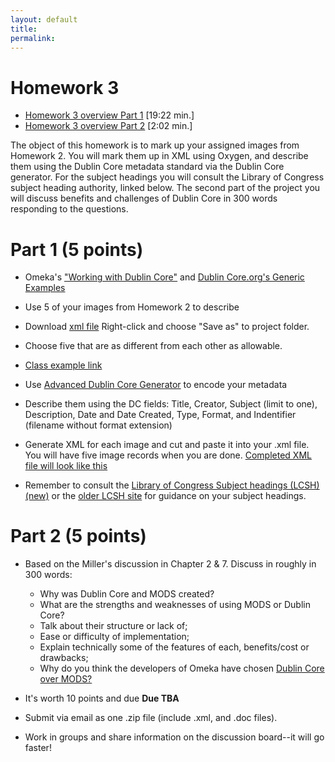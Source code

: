 ```yaml
---
layout: default
title: 
permalink:
---
```


<h1> Homework 3</h1>

- [Homework 3 overview Part 1](https://youtu.be/E3SKUWa6EmI) [19:22 min.]
- [Homework 3 overview Part 2](https://youtu.be/3FxpAW4IjFY) [2:02 min.]

The object of this homework is to mark up your assigned images from Homework 2. You will mark them up in XML using Oxygen, and describe them using the Dublin Core metadata standard via the Dublin Core generator. For the subject headings you will consult the Library of Congress subject heading authority, linked below. The second part of the project you will discuss benefits and challenges of Dublin Core in 300 words responding to the questions.  


# Part 1 (5 points)

- Omeka's ["Working with Dublin Core"](https://omeka.org/classic/docs/Content/Working_with_Dublin_Core/) and [Dublin Core.org's Generic Examples](http://dublincore.org/documents/2000/07/16/usageguide/generic.shtml)

- Use 5 of your images from Homework 2 to describe 
- Download [xml file](https://markwolfeman.github.io/ist653/assignments/dc_hw3.xml) Right-click and choose "Save as" to project folder.
- Choose five that are as different from each other as allowable. 
- [Class example link](https://s-media-cache-ak0.pinimg.com/564x/25/9c/c4/259cc4503e54e6ead71cf02ae2a9c5d1.jpg)
- Use [Advanced Dublin Core Generator](https://nsteffel.github.io/dublin_core_generator/) to encode your metadata
- Describe them using the DC fields: Title, Creator, Subject (limit to one), Description, Date and Date Created, Type, Format, and Indentifier (filename without format extension)
- Generate XML for each image and cut and paste it into your .xml file. You will have five image records when you are done. [Completed XML file will look like this](https://markwolfeman.github.io/ist653/assignments/dc_hw3_example.xml)
- Remember to  consult the [Library of Congress Subject headings (LCSH) (new)](http://id.loc.gov/authorities/subjects.html) or the [older LCSH site](http://authorities.loc.gov/) for guidance on your subject headings.


# Part 2  (5 points)

- Based on the Miller's discussion in Chapter 2 &amp; 7. Discuss in roughly in 300 words:
    
	- Why was Dublin Core and MODS created?
	- What are the strengths and weaknesses of using MODS or Dublin Core?
	- Talk about their structure or lack of;
	- Ease or difficulty of implementation;
	- Explain technically some of the features of each, benefits/cost or drawbacks;
	- Why do you think the developers of Omeka have chosen [Dublin Core over MODS?](http://omeka.org/forums/topic/omeka-and-mods-element-set)


- It's worth 10 points and due **Due TBA** 
- Submit via email as one .zip file (include .xml, and .doc files). 
- Work in groups and share information on the discussion board--it will go faster!
